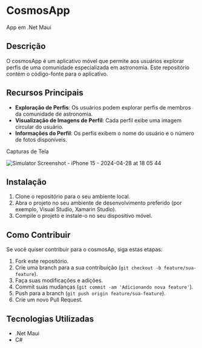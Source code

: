 # CosmosApp
App em .Net Maui
## Descrição
O cosmosApp é um aplicativo móvel que permite aos usuários explorar perfis de uma comunidade especializada em astronomia. Este repositório contém o código-fonte para o aplicativo.

## Recursos Principais
- **Exploração de Perfis**: Os usuários podem explorar perfis de membros da comunidade de astronomia.
- **Visualização de Imagens de Perfil**: Cada perfil exibe uma imagem circular do usuário.
- **Informações do Perfil**: Os perfis exibem o nome do usuário e o número de fotos disponíveis.

Capturas de Tela

![Simulator Screenshot - iPhone 15 - 2024-04-28 at 18 05 44](https://github.com/cardos0s/CosmosApp/assets/139167703/4fd65f7c-a97b-4a27-b628-80064c726bcd)
## Instalação
1. Clone o repositório para o seu ambiente local.
2. Abra o projeto no seu ambiente de desenvolvimento preferido (por exemplo, Visual Studio, Xamarin Studio).
3. Compile o projeto e instale-o no seu dispositivo móvel.

## Como Contribuir
Se você quiser contribuir para o cosmosAp, siga estas etapas:

1. Fork este repositório.
2. Crie uma branch para a sua contribuição (`git checkout -b feature/sua-feature`).
3. Faça suas modificações e adições.
4. Commit suas mudanças (`git commit -am 'Adicionando nova feature'`).
5. Push para a branch (`git push origin feature/sua-feature`).
6. Crie um novo Pull Request.

## Tecnologias Utilizadas
- .Net Maui
- C#

